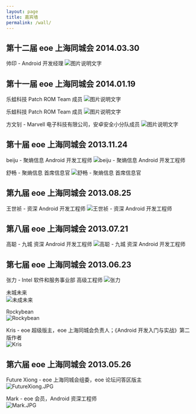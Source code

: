 ```yaml
---
layout: page
title: 嘉宾墙
permalink: /wall/
---
```


## 第十二届 eoe 上海同城会 2014.03.30 ##

帅印 - Android 开发经理
![图片说明文字][1]

## 第十一届 eoe 上海同城会 2014.01.19 ##

乐蛙科技 Patch ROM Team 成员
![图片说明文字][2]

乐蛙科技 Patch ROM Team 成员
![图片说明文字][3]

方文钊 - Marvell 电子科技有限公司，安卓安全小分队成员
![图片说明文字][4]

## 第十届 eoe 上海同城会 2013.11.24 ##

beiju - 聚熵信息 Android 开发工程师
![beiju - 聚熵信息 Android 开发工程师][5]

舒畅 - 聚熵信息 首席信息官
![舒畅 - 聚熵信息 首席信息官][6]

## 第九届 eoe 上海同城会 2013.08.25 ##

王世祯 - 资深 Android 开发工程师
![王世祯 - 资深 Android 开发工程师][7]

## 第八届 eoe 上海同城会 2013.07.21 ##

高聪 - 九城 资深 Android 开发工程师
![高聪 - 九城 资深 Android 开发工程师][8]

## 第七届 eoe 上海同城会 2013.06.23 ##
张力 - Intel 软件和服务事业部 高级工程师
![张力](http://a1.eoe.cn/www/home/201306/24/04f2/51c857d232760.JPG '张力')    

未城未来  
![未成未来](http://a1.eoe.cn/www/home/201306/24/92d9/51c8590024d54.JPG '未城未来')    

Rockybean  
![Rockybean](http://a1.eoe.cn/www/home/201306/24/75c5/51c8597e6e191.JPG 'Rockybean')   

Kris - eoe 超级版主，eoe 上海同城会负责人；《Android 开发入门与实战》第二版作者    
![Kris](http://a1.eoe.cn/www/home/201306/25/8607/51c8936d645b3.JPG 'Kris')     

## 第六届 eoe 上海同城会 2013.05.26 ##

Future Xiong - eoe 上海同城会组委，eoe 论坛问答区版主     
![FutureXiong.JPG](http://a1.eoe.cn/www/home/201305/28/68b8/51a4d098e7083.JPG 'FutureXiong.JPG')    

Mark - eoe 会员，Android 资深工程师      
![Mark.JPG](http://a1.eoe.cn/www/home/201305/28/de43/51a4d0fd58f20.JPG 'Mark.JPG')    


  [1]: http://a1.eoe.cn/www/home/201404/08/d1e1/5343ee9eb70b3.jpg "复件 嘉宾墙.jpg"   
  [2]: http://a1.eoe.cn/www/home/201401/22/7b58/52dfdb79caa9a.jpg "IMG_3134.jpg"  
  [3]: http://a1.eoe.cn/www/home/201401/22/fdb0/52dfdb885057e.jpg "IMG_3195.jpg"  
  [4]: http://a1.eoe.cn/www/home/201401/22/5017/52dfdbbd426a0.jpg "IMG_3174.jpg"  
  [5]: http://a1.eoe.cn/www/home/201311/30/a7f1/5299ad331a8ed.jpg "beiju.jpg"  
  [6]: http://a1.eoe.cn/www/home/201311/30/2329/5299acbf8dcbe.jpg "舒畅.jpg"   
  [7]: http://a1.eoe.cn/www/home/201308/29/0102/521e206ccb305.jpg "王世祯 - 资深 Android 开发工程师"   
  [8]: http://a1.eoe.cn/www/home/201307/22/7fbc/51ed4e5b8b003.JPG "高聪 - 九城 资深 Android 开发工程师"  
